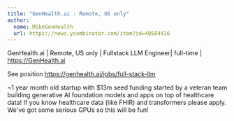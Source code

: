 ```yaml
---
title: "GenHealth.ai : Remote, US only"
author:
  name: MikeGenHealth
  url: https://news.ycombinator.com/item?id=40584416
---
```

GenHealth.ai | Remote, US only | Fullstack LLM Engineer| full-time | <a href="https:&#x2F;&#x2F;GenHealth.ai" rel="nofollow">https:&#x2F;&#x2F;GenHealth.ai</a>

See position <a href="https:&#x2F;&#x2F;genhealth.ai&#x2F;jobs&#x2F;full-stack-llm" rel="nofollow">https:&#x2F;&#x2F;genhealth.ai&#x2F;jobs&#x2F;full-stack-llm</a>

~1 year month old startup with $13m seed funding started by a veteran team building generative AI foundation models and apps on top of healthcare data! If you know healthcare data (like FHIR) and transformers please apply. We&#x27;ve got some serious GPUs so this will be fun!
